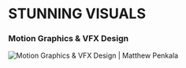 # STUNNING VISUALS
### Motion Graphics & VFX Design

![Motion Graphics & VFX Design | Matthew Penkala](https://uploads-ssl.webflow.com/612bed10f5fea63618336469/6173db678d8dbc67ec982236_MTP-SV_OPEN-GRAPH_HOME.jpg)

<!--
**matthewpenkala/matthewpenkala** is a ✨ _special_ ✨ repository because its `README.md` (this file) appears on your GitHub profile.

Here are some ideas to get you started:

- 🔭 I’m currently working on ...
- 🌱 I’m currently learning ...
- 👯 I’m looking to collaborate on ...
- 🤔 I’m looking for help with ...
- 💬 Ask me about ...
- 📫 How to reach me: ...
- 😄 Pronouns: ...
- ⚡ Fun fact: ...
-->
